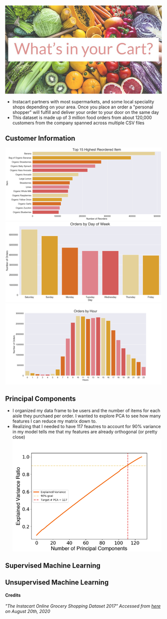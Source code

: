 ![title](images/title.jpg)

- Instacart partners with most supermarkets, and some local speciality shops depending on your area. Once you place an order a "personal shopper" will fulfill and deliver your order to your door on the same day
- This dataset is made up of 3 million food orders from about 120,000 customers from the company spanned across multiple CSV files

## Customer Information
![title](images/highestreorder.png)
![title](images/dayofweek.png)
![title](images/hour.png)

## Principal Components
- I organized my data frame to be users and the number of items for each aisle they purchaed per order. I wanted to explore PCA to see how many features I can reduce my matrix down to.
- Realizing that I needed to have 117 feautres to account for 90% variance in my model tells me that my features are already orthogonal (or pretty close)
![title](images/pca.png)

## Supervised Machine Learning


## Unsupervised Machine Learning



#### Credits
*"The Instacart Online Grocery Shopping Dataset 2017” Accessed from [here](https://www.instacart.com/datasets/grocery-shopping-2017) on August 20th, 2020*

